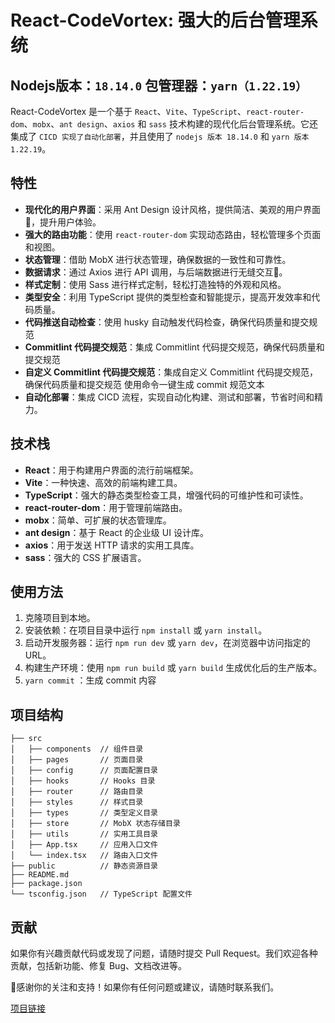 # React-CodeVortex: 强大的后台管理系统
## Nodejs版本：`18.14.0` 包管理器：`yarn（1.22.19）`
React-CodeVortex 是一个基于 `React`、`Vite`、`TypeScript`、`react-router-dom`、`mobx`、`ant design`、`axios` 和 `sass` 技术构建的现代化后台管理系统。它还集成了 `CICD 实现了自动化部署`，并且使用了 `nodejs 版本 18.14.0` 和 `yarn 版本 1.22.19`。

## 特性
- **现代化的用户界面**：采用 Ant Design 设计风格，提供简洁、美观的用户界面🎨，提升用户体验。
- **强大的路由功能**：使用 `react-router-dom` 实现动态路由，轻松管理多个页面和视图。
- **状态管理**：借助 MobX 进行状态管理，确保数据的一致性和可靠性。
- **数据请求**：通过 Axios 进行 API 调用，与后端数据进行无缝交互📡。
- **样式定制**：使用 Sass 进行样式定制，轻松打造独特的外观和风格。
- **类型安全**：利用 TypeScript 提供的类型检查和智能提示，提高开发效率和代码质量。
- **代码推送自动检查**：使用 husky 自动触发代码检查，确保代码质量和提交规范
- **Commitlint 代码提交规范**：集成 Commitlint 代码提交规范，确保代码质量和提交规范
- **自定义 Commitlint 代码提交规范**：集成自定义 Commitlint 代码提交规范，确保代码质量和提交规范 使用命令一键生成 commit 规范文本
- **自动化部署**：集成 CICD 流程，实现自动化构建、测试和部署，节省时间和精力。

## 技术栈
- **React**：用于构建用户界面的流行前端框架。
- **Vite**：一种快速、高效的前端构建工具。
- **TypeScript**：强大的静态类型检查工具，增强代码的可维护性和可读性。
- **react-router-dom**：用于管理前端路由。
- **mobx**：简单、可扩展的状态管理库。
- **ant design**：基于 React 的企业级 UI 设计库。
- **axios**：用于发送 HTTP 请求的实用工具库。
- **sass**：强大的 CSS 扩展语言。

## 使用方法
1. 克隆项目到本地。
2. 安装依赖：在项目目录中运行 `npm install` 或 `yarn install`。
3. 启动开发服务器：运行 `npm run dev` 或 `yarn dev`，在浏览器中访问指定的 URL。
4. 构建生产环境：使用 `npm run build` 或 `yarn build` 生成优化后的生产版本。
5. `yarn commit` ：生成 commit 内容

## 项目结构
```
├── src
│   ├── components  // 组件目录
│   ├── pages       // 页面目录
│   ├── config      // 页面配置目录
│   ├── hooks       // Hooks 目录
│   ├── router      // 路由目录
│   ├── styles      // 样式目录
│   ├── types       // 类型定义目录
│   ├── store       // MobX 状态存储目录
│   ├── utils       // 实用工具目录
│   ├── App.tsx     // 应用入口文件
│   └── index.tsx   // 路由入口文件
├── public          // 静态资源目录
├── README.md
├── package.json
└── tsconfig.json   // TypeScript 配置文件
```

## 贡献
如果你有兴趣贡献代码或发现了问题，请随时提交 Pull Request。我们欢迎各种贡献，包括新功能、修复 Bug、文档改进等。

🎉感谢你的关注和支持！如果你有任何问题或建议，请随时联系我们。

[项目链接](https://github.com/lihaichao110/React-CodeVortex)